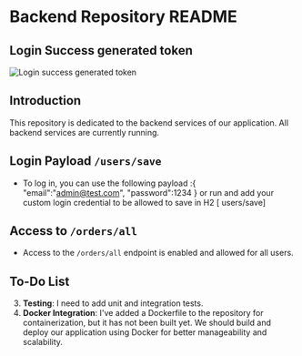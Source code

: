 # Backend Repository README

## Login Success generated token
![Login success generated token ](https://github.com/mohamed-taha-1/Back-end/assets/56928006/67cb3913-d8e1-4842-b442-e479c545601d)

## Introduction

This repository is dedicated to the backend services of our application. All backend services are currently running.

## Login Payload  `/users/save` 

- To log in, you can use the following payload   :{ "email":"admin@test.com", "password":1234 }    or run and add your custom login credential to be allowed to save in H2 [ users/save]


## Access to `/orders/all`

- Access to the `/orders/all` endpoint is enabled and allowed for all users.

## To-Do List
3. **Testing**: I need to add unit and integration tests.
4. **Docker Integration**: I've added a Dockerfile to the repository for containerization, but it has not been built yet. We should build and deploy our application using Docker for better manageability and scalability.



